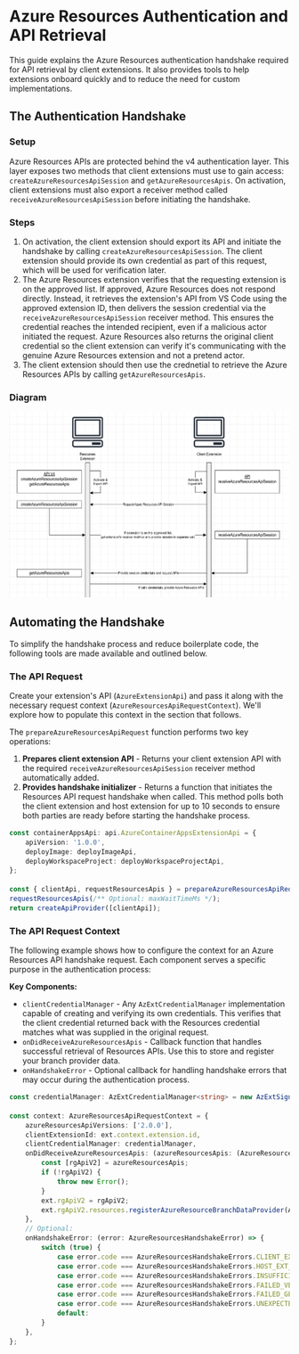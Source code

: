 # Azure Resources Authentication and API Retrieval

This guide explains the Azure Resources authentication handshake required for API retrieval by client extensions. It also provides tools to help extensions onboard quickly and to reduce the need for custom implementations.

## The Authentication Handshake

### Setup

Azure Resources APIs are protected behind the v4 authentication layer. This layer exposes two methods that client extensions must use to gain access: `createAzureResourcesApiSession` and `getAzureResourcesApis`. On activation, client extensions must also export a receiver method called `receiveAzureResourcesApiSession` before initiating the handshake.

### Steps

1. On activation, the client extension should export its API and initiate the handshake by calling `createAzureResourcesApiSession`. The client extension should provide its own credential as part of this request, which will be used for verification later.
1. The Azure Resources extension verifies that the requesting extension is on the approved list. If approved, Azure Resources does not respond directly. Instead, it retrieves the extension's API from VS Code using the approved extension ID, then delivers the session credential via the `receiveAzureResourcesApiSession` receiver method. This ensures the credential reaches the intended recipient, even if a malicious actor initiated the request. Azure Resources also returns the original client credential so the client extension can verify it's communicating with the genuine Azure Resources extension and not a pretend actor.
1. The client extension should then use the crednetial to retrieve the Azure Resources APIs by calling `getAzureResourcesApis`.

### Diagram

![Azure Resources Handshake Diagram](../../docs/media/auth/azure-resources-handshake.png)

## Automating the Handshake

To simplify the handshake process and reduce boilerplate code, the following tools are made available and outlined below.

### The API Request

Create your extension's API (`AzureExtensionApi`) and pass it along with the necessary request context (`AzureResourcesApiRequestContext`). We'll explore how to populate this context in the section that follows.

The `prepareAzureResourcesApiRequest` function performs two key operations:

1. **Prepares client extension API** - Returns your client extension API with the required `receiveAzureResourcesApiSession` receiver method automatically added.
2. **Provides handshake initializer** - Returns a function that initiates the Resources API request handshake when called. This method polls both the client extension and host extension for up to 10 seconds to ensure both parties are ready before starting the handshake process.

```ts
const containerAppsApi: api.AzureContainerAppsExtensionApi = {
    apiVersion: '1.0.0',
    deployImage: deployImageApi,
    deployWorkspaceProject: deployWorkspaceProjectApi,
};

const { clientApi, requestResourcesApis } = prepareAzureResourcesApiRequest(context, containerAppsApi);
requestResourcesApis(/** Optional: maxWaitTimeMs */);
return createApiProvider([clientApi]);
```

### The API Request Context

The following example shows how to configure the context for an Azure Resources API handshake request. Each component serves a specific purpose in the authentication process:

**Key Components:**
- `clientCredentialManager` - Any `AzExtCredentialManager` implementation capable of creating and verifying its own credentials. This verifies that the client credential returned back with the Resources credential matches what was supplied in the original request.
- `onDidReceiveAzureResourcesApis` - Callback function that handles successful retrieval of Resources APIs.  Use this to store and register your branch provider data.
- `onHandshakeError` - Optional callback for handling handshake errors that may occur during the authentication process.

```ts
const credentialManager: AzExtCredentialManager<string> = new AzExtSignatureCredentialManager();

const context: AzureResourcesApiRequestContext = {
    azureResourcesApiVersions: ['2.0.0'],
    clientExtensionId: ext.context.extension.id,
    clientCredentialManager: credentialManager,
    onDidReceiveAzureResourcesApis: (azureResourcesApis: (AzureResourcesExtensionApi | undefined)[]) => {
        const [rgApiV2] = azureResourcesApis;
        if (!rgApiV2) {
            throw new Error();
        }
        ext.rgApiV2 = rgApiV2;
        ext.rgApiV2.resources.registerAzureResourceBranchDataProvider(AzExtResourceType.ContainerAppsEnvironment, ext.branchDataProvider);
    },
    // Optional:
    onHandshakeError: (error: AzureResourcesHandshakeError) => {
        switch (true) {
            case error.code === AzureResourcesHandshakeErrors.CLIENT_EXT_NOT_READY.code:
            case error.code === AzureResourcesHandshakeErrors.HOST_EXT_NOT_READY.code:
            case error.code === AzureResourcesHandshakeErrors.INSUFFICIENT_CREDENTIALS.code:
            case error.code === AzureResourcesHandshakeErrors.FAILED_VERIFICATION.code:
            case error.code === AzureResourcesHandshakeErrors.FAILED_GET_API.code:
            case error.code === AzureResourcesHandshakeErrors.UNEXPECTED.code:
            default:
        }
    },
};
```
